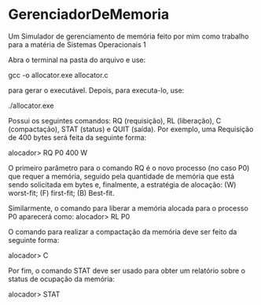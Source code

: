 # GerenciadorDeMemoria

Um Simulador de gerenciamento de memória feito por mim como trabalho para a matéria de Sistemas Operacionais 1

Abra o terminal na pasta do arquivo e use:

gcc -o allocator.exe allocator.c

para gerar o executável. Depois, para executa-lo, use:

./allocator.exe

Possui os seguintes comandos: RQ (requisição), RL (liberação), C (compactação), STAT (status) e QUIT (saída). 
Por exemplo, uma Requisição de 400 bytes será feita da seguinte forma: 

alocador> RQ P0 400 W

O primeiro parâmetro para o comando RQ é o novo processo (no caso P0) que requer a memória, 
seguido pela quantidade de memória que está sendo solicitada em bytes e, finalmente, a estratégia de alocação: 
(W) worst-fit; (F) first-fit; (B) Best-fit.

Similarmente, o comando para liberar a memória alocada para o processo P0 aparecerá como:
alocador> RL P0

O comando para realizar a compactação da memória deve ser feito da seguinte forma:

alocador> C

Por fim, o comando STAT deve ser usado para obter um relatório sobre o status de ocupação da memória:

alocador> STAT



